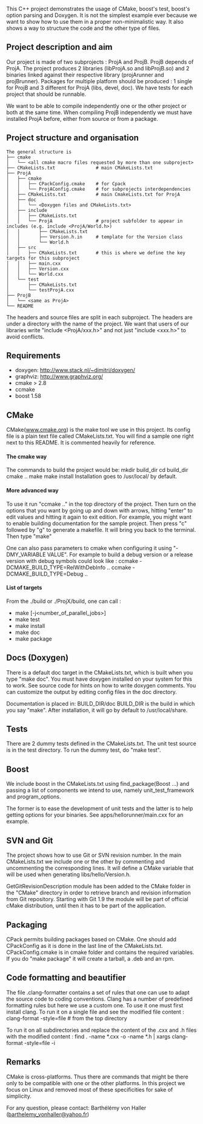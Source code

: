 This C++ project demonstrates the usage of CMake, boost's test, boost's option parsing and
Doxygen. It is not the simplest example ever because we want to show how to use them
in a proper non-minimalistic way. It also shows a way to structure the code and the other
type of files.

## Project description and aim

Our project is made of two subprojects : ProjA and ProjB. ProjB depends of ProjA.
The project produces 2 libraries (libProjA.so and libProjB.so) and 2 binaries linked against their
respective library (projArunner and projBrunner).
Packages for multiple platform should be produced : 1 single for ProjB and 3 different for ProjA
(libs, devel, doc).
We have tests for each project that should be runnable.

We want to be able to compile independently one or the other project or both at the same time.
When compiling ProjB independently we must have installed ProjA before, either from source or
from a package.

## Project structure and organisation

    The general structure is
    ├── cmake
    │   └── <all cmake macro files requested by more than one subproject>
    ├── CMakeLists.txt               # main CMakeLists.txt
    ├── ProjA
    │   ├── cmake
    │   │   ├── CPackConfig.cmake    # for Cpack
    │   │   └── ProjAConfig.cmake    # for subprojects interdependencies
    │   ├── CMakeLists.txt           # main CmakeLists.txt for ProjA
    │   ├── doc
    │   │   └── <Doxygen files and CMakeLists.txt>
    │   ├── include
    │   │   ├── CMakeLists.txt
    │   │   └── ProjA                # project subfolder to appear in includes (e.g. include <ProjA/World.h>)
    │   │       ├── CMakeLists.txt
    │   │       ├── Version.h.in     # template for the Version class
    │   │       └── World.h
    │   ├── src
    │   │   ├── CMakeLists.txt       # this is where we define the key targets for this subproject
    │   │   ├── main.cxx
    │   │   ├── Version.cxx
    │   │   └── World.cxx
    │   └── test
    │       ├── CMakeLists.txt
    │       └── testProjA.cxx
    ├── ProjB
    │   └── <same as ProjA>
    └── README

The headers and source files are split in each subproject. The headers are under a directory with
the name of the project. We want that users of our libraries write "include <ProjA/xxx.h>" and not
just "include <xxx.h>" to avoid conflicts.

## Requirements

* doxygen: http://www.stack.nl/~dimitri/doxygen/
* graphviz: http://www.graphviz.org/
* cmake > 2.8
* ccmake
* boost 1.58

## CMake

CMake(www.cmake.org) is the make tool we use in this project. 
Its config file is a plain text file called CMakeLists.txt. 
You will find a sample one right next to this README. It is commented heavily for reference.

#### The cmake way 
    
The commands to build the project would be:
    mkdir build_dir
    cd build_dir
    cmake .. 
    make 
    make install
Installation goes to /usr/local/ by default.
  
#### More advanced way 

To use it run "ccmake .." in the top
directory of the project. Then turn on the options that you want by
going up and down with arrows, hitting "enter" to edit values and hitting
it again to exit edition. 
For example, you might want to enable building documentation for the
sample project. Then press "c" followed by "g" to generate a
makefile. It will bring you back to the terminal. Then type "make"
    
One can also pass parameters to cmake when configuring it using "-DMY_VARIABLE VALUE".
For example to build a debug version or a release version with debug symbols could look like : 
    ccmake -DCMAKE_BUILD_TYPE=RelWithDebInfo ..
    ccmake -DCMAKE_BUILD_TYPE=Debug ..

#### List of targets 

From the ./build or ./ProjX/build, one can call :
* make [-j<number_of_parallel_jobs>]
* make test
* make install
* make doc
* make package

## Docs (Doxygen)

There is a default doc target in the CMakeLists.txt, which is built
when you type "make doc". You must have doxygen
installed on your system for this to work. See source code
for hints on how to write doxygen comments.
You can customize the output by editing config files in the doc directory.

Documentation is placed in: BUILD_DIR/doc BUILD_DIR is the build in which you say "make".
After installation, it will go by default to /usr/local/share.

## Tests

There are 2 dummy tests defined in the CMakeLists.txt. The unit test
source is in the test directory.  To run the dummy test, do "make
test".

## Boost

We include boost in the CMakeLists.txt using find_package(Boost ...) and 
passing a list of components we intend to use, namely unit_test_framework 
and program_options. 
    
The former is to ease the development of unit tests and the latter is 
to help getting options for your binaries. See apps/hellorunner/main.cxx 
for an example. 
    
## SVN and Git

The project shows how to use Git or SVN revision number. In the main 
CMakeLists.txt we include one or the other by commenting and uncommenting
the corresponding lines. It will define a CMake variable
that will be used when generating libs/hello/Version.h.

GetGitRevisionDescription module has been added to the CMake folder in the 
"CMake" directory in order to retrieve branch and revision information
from Git repository. Starting with Git 1.9 the module will be part of 
official cMake distribution, until then it has to be part of the 
application.
    
## Packaging

CPack permits building packages based on CMake. One should add CPackConfig
as it is done in the last line of the CMakeLists.txt. CPackConfig.cmake 
is in cmake folder and contains the required variables.
If you do "make package" it will create a tarball, a .deb and an rpm. 

## Code formatting and beautifier

The file .clang-formatter contains a set of rules that one can use to adapt
the source code to coding conventions. Clang has a number of predefined
formatting rules but here we use a custom one. To use it one must first 
install clang. 
To run it on a single file and see the modified file content : 
    clang-format -style=file <source file> # from the top directory

To run it on all subdirectories and replace the content of the .cxx and .h
files with the modified content : 
    find . -name *.cxx -o -name *.h | xargs clang-format -style=file -i
    

## Remarks

CMake is cross-platforms. Thus there are commands that might be there 
only to be compatible with one or the other platforms. In this project
we focus on Linux and removed most of these specificities for sake 
of simplicity.
    

For any question, please contact:
Barthélémy von Haller (barthelemy_vonhaller@yahoo.fr)
